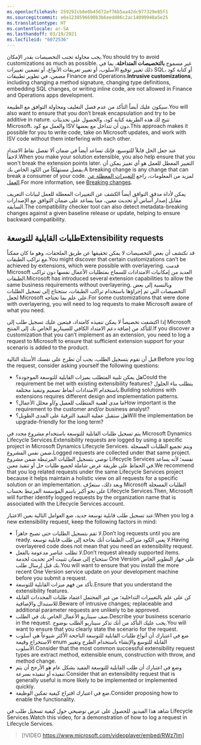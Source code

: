 ```yaml
---
ms.openlocfilehash: 259292cb8e0b45672ef76b5aa42dc977329e85f1
ms.sourcegitcommit: e0a1238596690b3b6eedd86c2ac14099948a5e25
ms.translationtype: HT
ms.contentlocale: ar-SA
ms.lasthandoff: 03/19/2021
ms.locfileid: "6072536"
---
```

<span data-ttu-id="1d350-101">يجب محاولة تجنب التخصيصات بقدر الإمكان.</span><span class="sxs-lookup"><span data-stu-id="1d350-101">You should try to avoid customizations as much as possible.</span></span> <span data-ttu-id="1d350-102">غير مسموح **بالتخصيصات المتداخلة**، بما في ذلك تغيير توقيع الأسلوب، أو تغيير تعريفات الأنواع، أو تضمين تغييرات SQL، أو كتابة كود مضمن، في تطوير تطبيقات Finance and Operations.</span><span class="sxs-lookup"><span data-stu-id="1d350-102">**Intrusive customizations**, including changing a method signature, changing type definitions, embedding SQL changes, or writing inline code, are not allowed in Finance and Operations apps development.</span></span> 

<span data-ttu-id="1d350-103">سيكون عليك أيضاً التأكد من عدم فصل التغليف ومحاولة التوافق مع الطبيعة.</span><span class="sxs-lookup"><span data-stu-id="1d350-103">You will also want to ensure that you don’t break encapsulation and try to be additive in nature.</span></span> <span data-ttu-id="1d350-104">تتيح لك هذه الطريقة كتابة كود، والحصول على تحديثات Microsoft، والعمل مع كود ISV دون أن تتداخل مع بعضها.</span><span class="sxs-lookup"><span data-stu-id="1d350-104">This approach makes it possible for you to write code, take on Microsoft updates, and work with ISV code without them interfering with each other.</span></span> 

<span data-ttu-id="1d350-105">عند جعل الحل قابلاً للتوسيع، فإنك تساعد أيضاً في ضمان ألا تفصل نقاط الامتداد لاحقاً.</span><span class="sxs-lookup"><span data-stu-id="1d350-105">When you make your solution extensible, you also help ensure that you won't break the extension points later.</span></span> <span data-ttu-id="1d350-106">التغيير المعطل للعمل هو أي تغيير يمكن أن يفصل مستهلكاً من الكود الخاص بك.</span><span class="sxs-lookup"><span data-stu-id="1d350-106">A breaking change is any change that can break a consumer of your code.</span></span> <span data-ttu-id="1d350-107">لمزيد من المعلومات، راجع [التغييرات المعطلة عن العمل](https://docs.microsoft.com/dynamics365/fin-ops-core/dev-itpro/extensibility/breaking-changes/?azure-portal=true).</span><span class="sxs-lookup"><span data-stu-id="1d350-107">For more information, see [Breaking changes](https://docs.microsoft.com/dynamics365/fin-ops-core/dev-itpro/extensibility/breaking-changes/?azure-portal=true).</span></span>


<span data-ttu-id="1d350-108">يمكن لأداة مدقق التوافق أيضاً الكشف عن التغييرات المعطلة للعمل لبيانات التعريف مقابل إصدار أساس أو تحديث معين، مما يساعد على ضمان التوافق مع الإصدارات السابقة.</span><span class="sxs-lookup"><span data-stu-id="1d350-108">The compatibility checker tool can also detect metadata-breaking changes against a given baseline release or update, helping to ensure backward compatibility.</span></span>

## <a name="extensibility-requests"></a><span data-ttu-id="1d350-109">طلبات القابلية للتوسعة</span><span class="sxs-lookup"><span data-stu-id="1d350-109">Extensibility requests</span></span>

<span data-ttu-id="1d350-110">قد تكتشف أن بعض التخصيصات لا يمكن تحقيقها عن طريق الملحقات، وهو ما كان ممكناً مع تراكب الطبقات.</span><span class="sxs-lookup"><span data-stu-id="1d350-110">You might discover that certain customizations can’t be achieved by extensions, which were possible with overlayering.</span></span> <span data-ttu-id="1d350-111">قدمت Microsoft العديد من إمكانيات الامتدادات للسماح بمتطلبات الأعمال نفسها دون تراكب الطبقات.</span><span class="sxs-lookup"><span data-stu-id="1d350-111">Microsoft has introduced several extension capabilities to allow the same business requirements without overlayering.</span></span> <span data-ttu-id="1d350-112">وبالنسبة إلى بعض التخصيصات التي تم إجراؤها باستخدام تراكب الطبقات، ستحتاج إلى تسجيل الطلبات لجعل Microsoft على علم بما تحتاجه.</span><span class="sxs-lookup"><span data-stu-id="1d350-112">For some customizations that were done with overlayering, you will need to log requests to make Microsoft aware of what you need.</span></span> 

<span data-ttu-id="1d350-113">إذا اكتشفت تخصيصاً لا يمكن تنفيذه كامتداد، فيتعين عليك تسجيل طلب إلى Microsoft للتأكد من إضافة دعم الامتداد الكافي للسيناريو الخاص بك إلى المنتج.</span><span class="sxs-lookup"><span data-stu-id="1d350-113">If you discover a customization that you can’t implement as an extension, you need to log a request to Microsoft to ensure that sufficient extension support for your scenario is added to the product.</span></span> 

<span data-ttu-id="1d350-114">قبل أن تقوم بتسجيل الطلب، يجب أن تطرح على نفسك الأسئلة التالية:</span><span class="sxs-lookup"><span data-stu-id="1d350-114">Before you log the request, consider asking yourself the following questions:</span></span>

- <span data-ttu-id="1d350-115">هل يمكن تلبية المتطلب بميزات القابلية للتوسعة الموجودة؟</span><span class="sxs-lookup"><span data-stu-id="1d350-115">Could the requirement be met with existing extensibility features?</span></span> <span data-ttu-id="1d350-116">يتطلب بناء الحلول باستخدام الامتدادات أنماط تصميم وتنفيذ مختلفة.</span><span class="sxs-lookup"><span data-stu-id="1d350-116">Building solutions with extensions requires different design and implementation patterns.</span></span>
- <span data-ttu-id="1d350-117">ما مدى أهمية المتطلب للعميل و/أو محلل الأعمال؟</span><span class="sxs-lookup"><span data-stu-id="1d350-117">How important is the requirement to the customer and/or business analyst?</span></span>
- <span data-ttu-id="1d350-118">هل ستقبل عملية التنفيذ الترقيةَ على المدى الطويل؟</span><span class="sxs-lookup"><span data-stu-id="1d350-118">Will the implementation be upgrade-friendly for the long term?</span></span>

<span data-ttu-id="1d350-119">يتم تسجيل طلبات القابلية للتوسعة باستخدام مشروع محدد في Microsoft Dynamics Lifecycle Services.</span><span class="sxs-lookup"><span data-stu-id="1d350-119">Extensibility requests are logged by using a specific project in Microsoft Dynamics Lifecycle Services.</span></span> <span data-ttu-id="1d350-120">ويتم تجميع الطلبات المسجلة ضمن نفس المشروع.</span><span class="sxs-lookup"><span data-stu-id="1d350-120">Logged requests are collected under that same project.</span></span> <span data-ttu-id="1d350-121">نوصي بتسجيل الطلبات المرتبطة ضمن مشروع Lifecycle Services نفسه؛ لأنه يساعد في الحفاظ على طريقة عرض شاملة لجميع طلبات حل أو تنفيذ معين.</span><span class="sxs-lookup"><span data-stu-id="1d350-121">We recommend that you log related requests under the same Lifecycle Services project because it helps maintain a holistic view on all requests for a specific solution or an implementation.</span></span> <span data-ttu-id="1d350-122">وبعد ذلك، ستعرِّف Microsoft الطلبات المسجلة على نحو أكبر باسم المؤسسة المرتبط بحساب Lifecycle Services.</span><span class="sxs-lookup"><span data-stu-id="1d350-122">Then, Microsoft will further identify logged requests by the organization name that is associated with the Lifecycle Services account.</span></span>

<span data-ttu-id="1d350-123">عند تسجيل طلب قابلية توسعة جديد، ضع العوامل التالية بعين الاعتبار:</span><span class="sxs-lookup"><span data-stu-id="1d350-123">When you log a new extensibility request, keep the following factors in mind:</span></span>

- <span data-ttu-id="1d350-124">لا تقم بتسجيل الطلبات حتى تصبح جاهزاً.</span><span class="sxs-lookup"><span data-stu-id="1d350-124">Don’t log requests until you are ready.</span></span> <span data-ttu-id="1d350-125">لا يعني الكود متراكب الطبقات أنك بحاجة إلى طلب قابلية توسعة.</span><span class="sxs-lookup"><span data-stu-id="1d350-125">Having overlayered code does not mean that you need an extensibility request.</span></span> 
- <span data-ttu-id="1d350-126">لا تطلب عناصر مدعومة بالفعل.</span><span class="sxs-lookup"><span data-stu-id="1d350-126">Don’t request already supported items.</span></span> <span data-ttu-id="1d350-127">ستحتاج إلى ضمان تثبيت آخر تحديث لخدمة One Version على جهاز التطوير الخاص بك قبل إرسال طلب.</span><span class="sxs-lookup"><span data-stu-id="1d350-127">You will want to ensure that you install the more recent One Version service update on your development machine before you submit a request.</span></span>
- <span data-ttu-id="1d350-128">تأكد من فهم ميزات القابلية للتوسعة.</span><span class="sxs-lookup"><span data-stu-id="1d350-128">Ensure that you understand the extensibility features.</span></span> 
- <span data-ttu-id="1d350-129">كن على علم بالتغييرات التداخلية؛ من غير المحتمل اعتماد طلبات المحددات القابلة للاستبدال والإضافية.</span><span class="sxs-lookup"><span data-stu-id="1d350-129">Beware of intrusive changes; replaceable and additional parameter requests are unlikely to be approved.</span></span> 
- <span data-ttu-id="1d350-130">صف سيناريو الأعمال الخاص بك في الطلب.</span><span class="sxs-lookup"><span data-stu-id="1d350-130">Describe your business scenario in the request.</span></span> <span data-ttu-id="1d350-131">يجب عليك التأكد من أنك تذكر سيناريو الطلب بوضوح.</span><span class="sxs-lookup"><span data-stu-id="1d350-131">You will want to ensure that you clearly state the scenario for the request.</span></span> 
- <span data-ttu-id="1d350-132">ضع في اعتبارك أن أنواع طلبات القابلية للتوسعة الناجحة الأكثر شيوعاً هي أسلوب الاستخراج وقيمة enum القابلة للتوسع والإنشاء باستخدام الطرح وتغيير الأسلوب.</span><span class="sxs-lookup"><span data-stu-id="1d350-132">Consider that the most common successful extensibility request types are extract method, extensible enum, construction with throw, and method change.</span></span>
- <span data-ttu-id="1d350-133">وضع في اعتبارك أن طلب القابلية للتوسعة المفيد بشكل عام هو الأرجح أن يتم تنفيذه أو تنفيذه بسرعة.</span><span class="sxs-lookup"><span data-stu-id="1d350-133">Consider that an extensibility request that is generally useful is more likely to be implemented or implemented quickly.</span></span>
- <span data-ttu-id="1d350-134">ضع في اعتبارك اقتراح كيفية تمكين الوظيفة.</span><span class="sxs-lookup"><span data-stu-id="1d350-134">Consider proposing how to enable the functionality.</span></span>


<span data-ttu-id="1d350-135">شاهد هذا الفيديو، للحصول على عرض توضيحي حول كيفية تسجيل طلب في Lifecycle Services.</span><span class="sxs-lookup"><span data-stu-id="1d350-135">Watch this video, for a demonstration of how to log a request in Lifecycle Services.</span></span>

 > [!VIDEO https://www.microsoft.com/videoplayer/embed/RWz7Im]